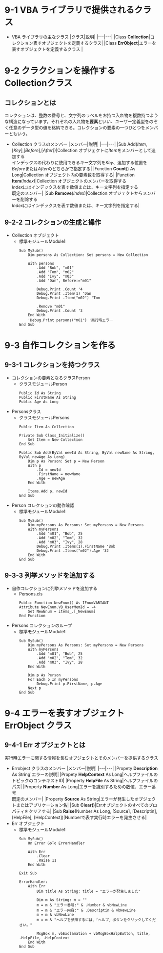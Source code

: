 # 9-1 VBA ライブラリで提供されるクラス
- VBA ライブラリの主なクラス
    |クラス|説明|
    |---|---|
    |Class **Collection**|コレクション表すオブジェクトを定義するクラス|
    |Class **ErrObject**|エラーを表すオブジェクトを定義するクラス   |
 # 9-2 クラクションを操作する Collectionクラス
 ## コレクションとは
 コレクションは、整数の番号と、文字列のラベルをお持つ入れ物を複数持つような構造になっています。それぞれの入れ物を**要素**といい、ユーザー定義型をのぞく任意のデータ型の値を格納できる。コレクションの要素の一つひとつをメンバーともいう。
 - Collection クラスのメンバー
    |メンバー|説明|
    |---|---|
    |Sub Add(*Item*,[*Key*],[*Before*],[*After*])|Collection オブジェクトに*Item*をメンバーとして追加する<br>インデックスの代わりに使用できるキー文字列を*Key*、追加する位置を*Before*または*After*のどちらかで指定する|
    |Function **Count**() As Long|Collection オブジェクト内の要素数を取得する|
    |Function **Item**(*Index*)|Collection オブジェクトのメンバーを取得する<br>*Index*にはインデックスを表す数値または、キー文字列を指定する<br>既定のメンバー|
    |Sub **Remove**(*Index*)|Collection オブジェクトからメンバーを削除する<br>*Index*にはインデックスを表す数値または、キー文字列を指定する|
## 9-2-2 コレクションの生成と操作
- Collection オブジェクト
    - 標準モジュールModule1
        ~~~
        Sub MySub()
            Dim persons As Collection: Set persons = New Collection

            With persons
                .Add "Bob", "m01"
                .Add "Tom", "m02"
                .Add "Ivy", "m03"
                .Add "Dan", Before:="m01"

                Debug.Print .Count '4
                Debug.Print .Item(1) 'Dan
                Debug.Print .Item("m02") 'Tom

                .Remove "m01"
                Debug.Print .Count '3
            End With
            'Debug.Print persons("m01") '実行時エラー
        End Sub
        ~~~
# 9-3 自作コレクションを作る
## 9-3-1 コレクションを持つクラス
- コレクションの要素となるクラスPerson
    - クラスモジュールPerson
        ~~~
        Public Id As String
        Public FirstName As String
        Public Age As Long
        ~~~
- Personsクラス
    - クラスモジュールPersons
        ~~~
        Public Item As Collection
        ~~~
        ~~~
        Private Sub Class_Initialize()
            Set Item = New Collection
        End Sub
        ~~~
        ~~~
        Public Sub Add(ByVal newId As String, ByVal newName As String, ByVal newAge As Long)
            Dim p As Person: Set p = New Person
            With p
                .Id = newId
                .FirstName = newName
                .Age = newAge
            End With

            Items.Add p, newId
        End Sub
        ~~~
- Person コレクションの動作確認
    - 標準モジュールModule1
        ~~~
        Sub MySub()
            Dim myPersons As Persons: Set myPersons = New Persons
            With myPersons
                .Add "m01", "Bob", 25
                .Add "m02", "Tom", 32
                .Add "m03", "Ivy", 28
                Debug.Print .Items(1).FirstName 'Bob
                Debug.Print .Items("m02").Age '32
            End With
        End Sub
        ~~~
## 9-3-3 列挙メソッドを追加する
- 自作コレクションに列挙メソッドを追加する
    - Persons.cls
        ~~~
        Public Function NewEnum() As IEnumVARIANT
        Attribute NewEnum.VB_UserMemId = -4
            Set NewEnum = items_.[_NewEnum]
        End Function
        ~~~
- Persons コレクションのループ
    - 標準モジュールModule1
        ~~~
        Sub MySub()
            Dim myPersons As Persons: Set myPersons = New Persons
            With myPersons
                .Add "m01", "Bob", 25
                .Add "m02", "Tom", 32
                .Add "m03", "Ivy", 28
            End With

            Dim p As Person
            For Each p In myPersons
                Debug.Print p.FirstName, p.Age
            Next p
        End Sub
        ~~~
# 9-4 エラーを表すオブジェクト ErrObject クラス
## 9-4-1 Err オブジェクトとは
実行時エラーに関する情報を含むオブジェクトとそのメンバーを提供するクラス
- Errobject クラスのメンバー
    |メンバー|説明|
    |---|---|
    |Propety **Description** As String|エラーの説明|
    |Propety **HelpContext** As Long|ヘルプファイルのトピックのコンテキストID|
    |Property **HelpFile** As String|ヘルプファイルのパス|
    |Property **Number** As Long|エラーを識別するための数値、エラー番号<br>既定のメンバー|
    |Property **Source** As String|エラーが発生したオブジェクトまたはアプリケーション名|
    |Sub **Clear()**|Errオブジェクトのすべてのプロパティをクリアする|
    |Sub **Raise**(Number As Long, [Source], [Descriptin], [HelpFile], [HelpContext])|Numberで表す実行時エラーを発生させる|
- Err オブジェクト
    - 標準モジュールModule1
        ~~~
        Sub MySub()
            On Error GoTo ErrorHandler

            With Err
                .Clear
                .Raise 11
            End With
            
        Exit Sub

        ErrorHandler:
            With Err
                Dim title As String: title = "エラーが発生しました"

                Dim m As String: m = ""
                m = m & "エラー番号:" & .Number & vbNewLine
                m = m & "エラー内容:" & .Descriptin & vbNewLine
                m = m & vbNewLine
                m = m & "ヘルプを参照するには、「ヘルプ」ボタンをクリックしてください。"

                MsgBox m, vbExclamation + vbMsgBoxHalpButton, title, .HelpFile, .HelpContext
            End With
        End Sub
        ~~~
